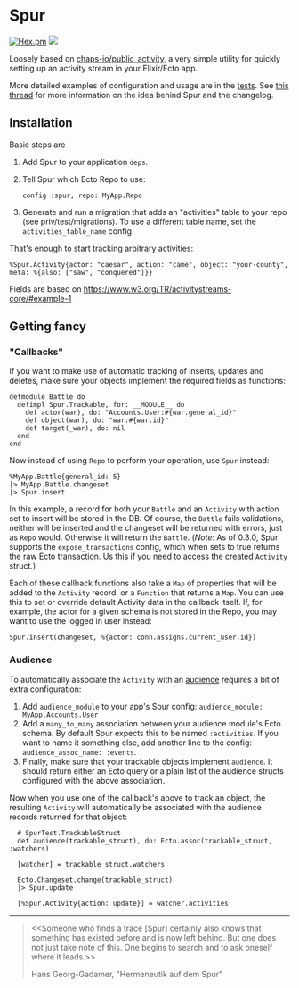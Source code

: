 # Spur

[![Hex.pm](https://img.shields.io/hexpm/v/spur.svg)]()
![](https://github.com/tfwright/spur/workflows/CI/badge.svg)

Loosely based on [chaps-io/public_activity](http://github.com/chaps-io/public_activity), a very simple utility for quickly setting up an activity stream in your Elixir/Ecto app.

More detailed examples of configuration and usage are in the [tests](https://github.com/tfwright/spur/blob/master/test/spur_test.exs). See [this thread](https://elixirforum.com/t/spur-very-simple-activity-streams-for-ecto/22086?u=tfwright) for more information on the idea behind Spur and the changelog.

## Installation

Basic steps are

1. Add Spur to your application `deps`.
2. Tell Spur which Ecto Repo to use:

    ```
    config :spur, repo: MyApp.Repo
    ```

3. Generate and run a migration that adds an "activities" table to your repo (see priv/test/migrations). To use a different table name, set the `activities_table_name` config.


That's enough to start tracking arbitrary activities:

```
%Spur.Activity{actor: "caesar", action: "came", object: "your-county", meta: %{also: ["saw", "conquered"]}}
```

Fields are based on https://www.w3.org/TR/activitystreams-core/#example-1

## Getting fancy

### "Callbacks"

If you want to make use of automatic tracking of inserts, updates and deletes, make sure your objects implement the required fields as functions:

```
defmodule Battle do
  defimpl Spur.Trackable, for: __MODULE__ do
    def actor(war), do: "Accounts.User:#{war.general_id}"
    def object(war), do: "war:#{war.id}"
    def target(_war), do: nil
  end
end
```

Now instead of using `Repo` to perform your operation, use `Spur` instead:

```
%MyApp.Battle{general_id: 5}
|> MyApp.Battle.changeset
|> Spur.insert
```

In this example, a record for both your `Battle` and an `Activity` with action set to insert will be stored in the DB. Of course, the `Battle` fails validations, neither will be inserted and the changeset will be returned with errors, just as `Repo` would. Otherwise it will return the `Battle`. (*Note*: As of 0.3.0, Spur supports the `expose_transactions` config, which when sets to true returns the raw Ecto transaction. Us this if you need to access the created `Activity` struct.)

Each of these callback functions also take a `Map` of properties that will be added to the `Activity` record, or a `Function` that returns a `Map`. You can use this to set or override default Activity data in the callback itself. If, for example, the actor for a given schema is not stored in the Repo, you may want to use the logged in user instead:

```
Spur.insert(changeset, %{actor: conn.assigns.current_user.id})
```

### Audience

To automatically associate the `Activity` with an [audience](https://www.w3.org/TR/activitystreams-vocabulary/#dfn-audience) requires a bit of extra configuration:

1. Add `audience_module` to your app's Spur config: `audience_module: MyApp.Accounts.User`
2. Add a `many_to_many` association between your audience module's Ecto schema. By default Spur expects this to be named `:activities`. If you want to name it something else, add another line to the config: `audience_assoc_name: :events`.
3. Finally, make sure that your trackable objects implement `audience`. It should return either an Ecto query or a plain list of the audience structs configured with the above association.

Now when you use one of the callback's above to track an object, the resulting `Activity` will automatically be associated with the audience records returned for that object:

      # SpurTest.TrackableStruct
      def audience(trackable_struct), do: Ecto.assoc(trackable_struct, :watchers)

      [watcher] = trackable_struct.watchers

      Ecto.Changeset.change(trackable_struct)
      |> Spur.update

      [%Spur.Activity{action: update}] = watcher.activities

---

> <<Someone who finds a trace [Spur] certainly also knows that something has existed before and is now left behind. But one does not just take note of this. One begins to search and to ask oneself where it leads.>>
>
> Hans Georg-Gadamer, "Hermeneutik auf dem Spur"
